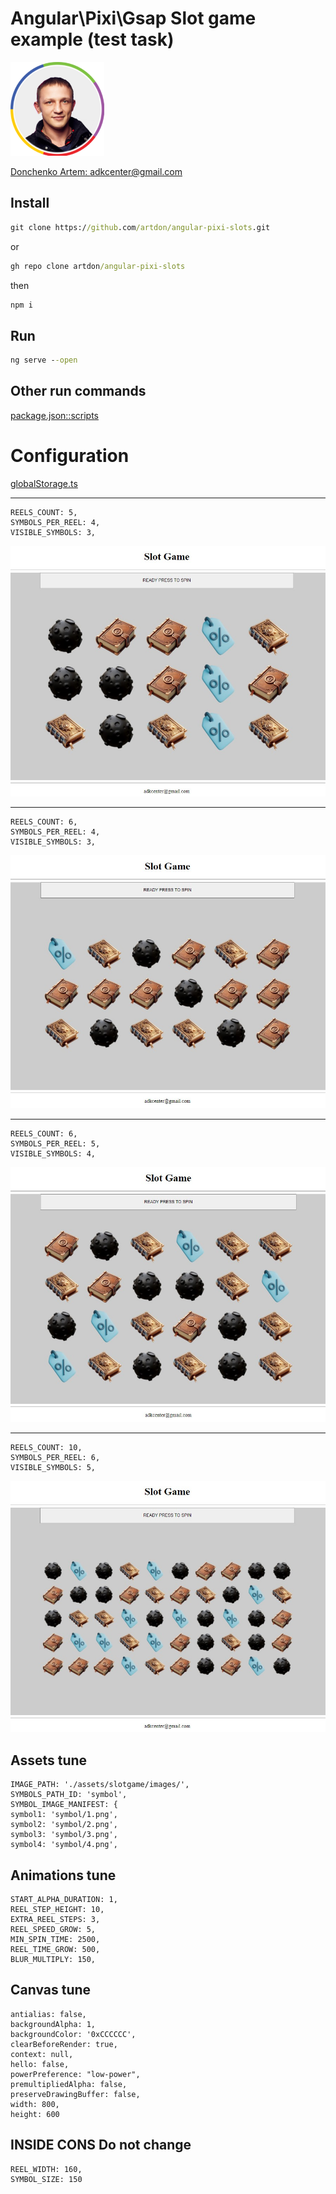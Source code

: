 # Angular\Pixi\Gsap Slot game example (test task)
![](screens/_ava.png)

[Donchenko Artem: adkcenter@gmail.com](mailto:adkcenter@gmail.com)

## Install

```cmd
git clone https://github.com/artdon/angular-pixi-slots.git
```
or
```cmd
gh repo clone artdon/angular-pixi-slots
```
then
```cmd
npm i
```
## Run

```cmd
ng serve --open
```
## Other run commands

[package.json::scripts](package.json)

# Configuration
[globalStorage.ts](src/app/components/slotgame/servise/game/common/globalStorage.ts)

<hr>

```
REELS_COUNT: 5,
SYMBOLS_PER_REEL: 4,
VISIBLE_SYMBOLS: 3,
```

![](screens/screen1.jpg)

<hr>

```
REELS_COUNT: 6,
SYMBOLS_PER_REEL: 4,
VISIBLE_SYMBOLS: 3,
```

![](screens/screen2.jpg)

<hr>

```
REELS_COUNT: 6,
SYMBOLS_PER_REEL: 5,
VISIBLE_SYMBOLS: 4,
```

![](screens/screen3.jpg)

<hr>

```
REELS_COUNT: 10,
SYMBOLS_PER_REEL: 6,
VISIBLE_SYMBOLS: 5,
```

![](screens/screen4.jpg)

## Assets tune
```
IMAGE_PATH: './assets/slotgame/images/',
SYMBOLS_PATH_ID: 'symbol',
SYMBOL_IMAGE_MANIFEST: {
symbol1: 'symbol/1.png',
symbol2: 'symbol/2.png',
symbol3: 'symbol/3.png',
symbol4: 'symbol/4.png',
```

## Animations tune
```
START_ALPHA_DURATION: 1,
REEL_STEP_HEIGHT: 10,
EXTRA_REEL_STEPS: 3,
REEL_SPEED_GROW: 5,
MIN_SPIN_TIME: 2500,
REEL_TIME_GROW: 500,
BLUR_MULTIPLY: 150,
```

## Canvas tune
```
antialias: false,
backgroundAlpha: 1,
backgroundColor: '0xCCCCCC',
clearBeforeRender: true,
context: null,
hello: false,
powerPreference: "low-power",
premultipliedAlpha: false,
preserveDrawingBuffer: false,
width: 800,
height: 600
```

## INSIDE CONS Do not change
```
REEL_WIDTH: 160,
SYMBOL_SIZE: 150
```
